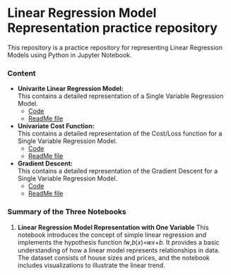 # Linear Regression Model Representation practice repository
This repository is a practice repository for representing Linear Regression Models using Python in Jupyter Notebook.
### Content
- **Univarite Linear Regression Model:**  
  This contains a detailed representation of a Single Variable Regression Model.  
  - [Code](https://github.com/tamunoWoks/Linear_Regression_Model_Representation_practice/blob/main/univariate_linear_regression.ipynb)  
  - [ReadMe file](https://github.com/tamunoWoks/Linear_Regression_Model_Representation_practice/blob/main/univariate_linear_regression.md)
- **Univariate Cost Function:**  
  This contains a detailed representation of the Cost/Loss function for a Single Variable Regression Model.
  - [Code](https://github.com/tamunoWoks/Linear_Regression_Model_Representation_practice/blob/main/univariate_cost_function.ipynb)
  - [ReadMe file](https://github.com/tamunoWoks/Linear_Regression_Model_Representation_practice/blob/main/univariate_cost_function.md)
- **Gradient Descent:**  
  This contains a detailed representation of the Gradient Descent for a Single Variable Regression Model.
  - [Code](https://github.com/tamunoWoks/Linear_Regression_Model_Representation_practice/blob/main/gradient_descent.ipynb)
  - [ReadMe file](https://github.com/tamunoWoks/Linear_Regression_Model_Representation_practice/blob/main/gradient_descent.md)
### Summary of the Three Notebooks
1. **Linear Regression Model Representation with One Variable**
This notebook introduces the concept of simple linear regression and implements the hypothesis function 
𝑓𝑤,𝑏(𝑥)=𝑤𝑥+𝑏.
It provides a basic understanding of how a linear model represents relationships in data.  
The dataset consists of house sizes and prices, and the notebook includes visualizations to illustrate the linear trend.
